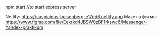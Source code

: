 npm start //to start express server

Netlify: https://suspicious-heisenberg-e17dd6.netlify.app
Макет в фигма: https://www.figma.com/file/Eekrkd4JBSW0zBF1rkswc6/Messenger-Yandex-praktikum